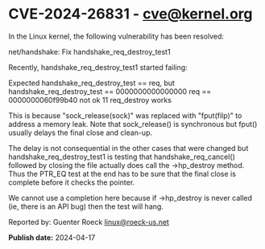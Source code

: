 # CVE-2024-26831 - cve@kernel.org

In the Linux kernel, the following vulnerability has been resolved:

net/handshake: Fix handshake_req_destroy_test1

Recently, handshake_req_destroy_test1 started failing:

Expected handshake_req_destroy_test == req, but
    handshake_req_destroy_test == 0000000000000000
    req == 0000000060f99b40
not ok 11 req_destroy works

This is because "sock_release(sock)" was replaced with "fput(filp)"
to address a memory leak. Note that sock_release() is synchronous
but fput() usually delays the final close and clean-up.

The delay is not consequential in the other cases that were changed
but handshake_req_destroy_test1 is testing that handshake_req_cancel()
followed by closing the file actually does call the ->hp_destroy
method. Thus the PTR_EQ test at the end has to be sure that the
final close is complete before it checks the pointer.

We cannot use a completion here because if ->hp_destroy is never
called (ie, there is an API bug) then the test will hang.

Reported by: Guenter Roeck <linux@roeck-us.net>

**Publish date:** 2024-04-17
